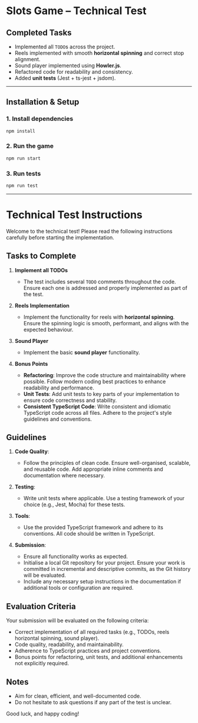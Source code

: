 # Slots Game – Technical Test

## Completed Tasks

- Implemented all `TODO`s across the project.
- Reels implemented with smooth **horizontal spinning** and correct stop alignment.
- Sound player implemented using **Howler.js**.
- Refactored code for readability and consistency.
- Added **unit tests** (Jest + ts-jest + jsdom).

---

## Installation & Setup

### 1. Install dependencies
```bash
npm install
```

### 2. Run the game
```bash
npm run start
```

### 3. Run tests
```bash
npm run test
```

---

# Technical Test Instructions

Welcome to the technical test! Please read the following instructions carefully before starting the implementation.

## Tasks to Complete

1. **Implement all TODOs**
   - The test includes several `TODO` comments throughout the code. Ensure each one is addressed and properly implemented as part of the test.

2. **Reels Implementation**
   - Implement the functionality for reels with **horizontal spinning**. Ensure the spinning logic is smooth, performant, and aligns with the expected behaviour.

3. **Sound Player**
   - Implement the basic **sound player** functionality.

4. **Bonus Points**
   - **Refactoring**: Improve the code structure and maintainability where possible. Follow modern coding best practices to enhance readability and performance.
   - **Unit Tests**: Add unit tests to key parts of your implementation to ensure code correctness and stability.
   - **Consistent TypeScript Code**: Write consistent and idiomatic TypeScript code across all files. Adhere to the project's style guidelines and conventions.

## Guidelines

1. **Code Quality**:
   - Follow the principles of clean code. Ensure well-organised, scalable, and reusable code. Add appropriate inline comments and documentation where necessary.

2. **Testing**:
   - Write unit tests where applicable. Use a testing framework of your choice (e.g., Jest, Mocha) for these tests.

3. **Tools**:
   - Use the provided TypeScript framework and adhere to its conventions. All code should be written in TypeScript.

4. **Submission**:
   - Ensure all functionality works as expected.
   - Initialise a local Git repository for your project. Ensure your work is committed in incremental and descriptive commits,
   as the Git history will be evaluated.
   - Include any necessary setup instructions in the documentation if additional tools or configuration are required.

## Evaluation Criteria

Your submission will be evaluated on the following criteria:
- Correct implementation of all required tasks (e.g., TODOs, reels horizontal spinning, sound player).
- Code quality, readability, and maintainability.
- Adherence to TypeScript practices and project conventions.
- Bonus points for refactoring, unit tests, and additional enhancements not explicitly required.

## Notes

- Aim for clean, efficient, and well-documented code.
- Do not hesitate to ask questions if any part of the test is unclear.

Good luck, and happy coding!
